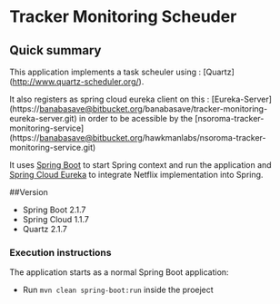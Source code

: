 # Tracker Monitoring Scheuder #

## Quick summary ##

This application implements a task scheuler using : [Quartz] (http://www.quartz-scheduler.org/).

It also registers as spring cloud eureka client on this : [Eureka-Server] (https://banabasave@bitbucket.org/banabasave/tracker-monitoring-eureka-server.git) in order to be acessible by the [nsoroma-tracker-monitoring-service] (https://banabasave@bitbucket.org/hawkmanlabs/nsoroma-tracker-monitoring-service.git)

It uses [Spring Boot](http://projects.spring.io/spring-boot/) to start Spring context and run the application and [Spring Cloud Eureka](https://cloud.spring.io/spring-cloud-netflix/) to integrate Netflix implementation into Spring.

##Version

* Spring Boot 2.1.7
* Spring Cloud 1.1.7
* Quartz 2.1.7



### Execution instructions ###

The application starts as a normal Spring Boot application:

* Run `mvn clean spring-boot:run` inside the proeject